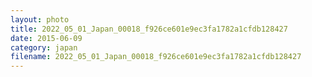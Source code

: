 ```yaml
---
layout: photo
title: 2022_05_01_Japan_00018_f926ce601e9ec3fa1782a1cfdb128427
date: 2015-06-09
category: japan
filename: 2022_05_01_Japan_00018_f926ce601e9ec3fa1782a1cfdb128427
---
```

